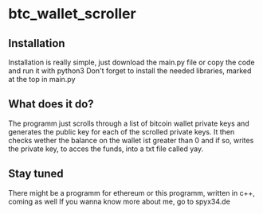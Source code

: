 # btc_wallet_scroller
## Installation
Installation is really simple, just download the main.py file or copy the code and run it with python3
Don't forget to install the needed libraries, marked at the top in main.py

## What does it do?
The programm just scrolls through a list of bitcoin wallet private keys and generates the public key for each of the scrolled private keys.
It then checks wether the balance on the wallet ist greater than 0 and if so, writes the private key, to acces the funds, into a txt file called yay.

## Stay tuned
There might be a programm for ethereum or this programm, written in c++, coming as well
If you wanna know more about me, go to spyx34.de
